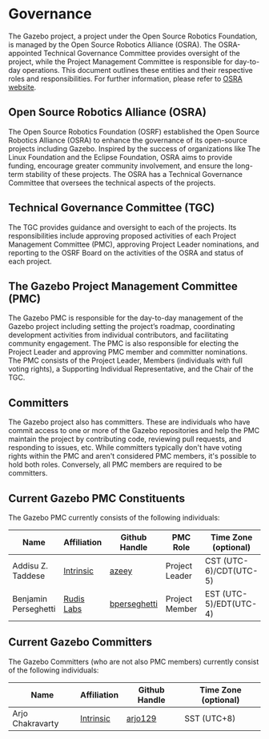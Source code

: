 # Governance

The Gazebo project, a project under the Open Source Robotics Foundation, is
managed by the Open Source Robotics Alliance (OSRA). The OSRA-appointed
Technical Governance Committee provides oversight of the project, while the
Project Management Committee is responsible for day-to-day operations. This
document outlines these entities and their respective roles and
responsibilities. For further information, please refer to
[OSRA website](https://osralliance.org/how-it-works/).

## Open Source Robotics Alliance (OSRA)

The Open Source Robotics Foundation (OSRF) established the Open Source Robotics
Alliance (OSRA) to enhance the governance of its open-source projects
including Gazebo. Inspired by the success of organizations like The Linux
Foundation and the Eclipse Foundation, OSRA aims to provide funding, encourage
greater community involvement, and ensure the long-term stability of these
projects. The OSRA has a Technical Governance Committee that oversees the
technical aspects of the projects.

## Technical Governance Committee (TGC)

The TGC provides guidance and oversight to each of the projects. Its
responsibilities include approving proposed activities of each Project
Management Committee (PMC), approving Project Leader nominations, and reporting
to the OSRF Board on the activities of the OSRA and status of each project.

## The Gazebo Project Management Committee (PMC)

The Gazebo PMC is responsible for the day-to-day management of the Gazebo
project including setting the project’s roadmap, coordinating development
activities from individual contributors, and facilitating community engagement.
The PMC is also responsible for electing the Project Leader and approving PMC
member and committer nominations. The PMC consists of the Project Leader,
Members (individuals with full voting rights), a Supporting Individual
Representative, and the Chair of the TGC.

## Committers

The Gazebo project also has committers. These are individuals who have commit
access to one or more of the Gazebo repositories and help the PMC maintain the
project by contributing code, reviewing pull requests, and responding to issues,
etc. While committers typically don't have voting rights within the PMC and
aren't considered PMC members, it's possible to hold both roles. Conversely, all
PMC members are required to be committers.

## Current Gazebo PMC Constituents

The Gazebo PMC currently consists of the following individuals:

| Name              | Affiliation                            | Github Handle                     | PMC Role       | Time Zone (optional)   |
| ----------------- | -------------------------------------- | --------------------------------- | -------------- | ---------------------- |
| Addisu Z. Taddese | [Intrinsic](https://www.intrinsic.ai/) | [azeey](https://github.com/azeey) | Project Leader | CST (UTC-6)/CDT(UTC-5) |
| Benjamin Perseghetti | [Rudis Labs](https://github.com/rudislabs) | [bperseghetti](https://github.com/bperseghetti) | Project Member | EST (UTC-5)/EDT(UTC-4) |

## Current Gazebo Committers

The Gazebo Committers (who are not also PMC members) currently consist of the
following individuals:

| Name              | Affiliation                            | Github Handle                     | Time Zone (optional)   |
| ----------------- | -------------------------------------- | --------------------------------- | ---------------------- |
| Arjo Chakravarty  | [Intrinsic](https://www.intrinsic.ai/) | [arjo129](https://github.com/arjo129)| SST (UTC+8)            |
